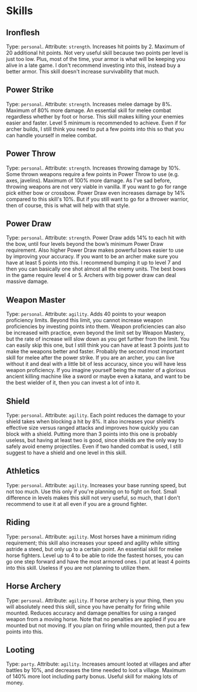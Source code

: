 # Skills

## Ironflesh

Type: `personal`. Attribute: `strength`. Increases hit points by 2. Maximum of 20 additional hit points. Not very useful skill because two points per level is just too low. Plus, most of the time, your armor is what will be keeping you alive in a late game. I don't recommend investing into this, instead buy a better armor. This skill doesn't increase survivability that much.

## Power Strike

Type: `personal`. Attribute: `strength`. Increases melee damage by 8%. Maximum of 80% more damage. An essential skill for melee combat regardless whether by foot or horse. This skill makes killing your enemies easier and faster. Level 5 minimum is recommended to achieve. Even if for archer builds, I still think you need to put a few points into this so that you can handle yourself in melee combat.

## Power Throw

Type: `personal`. Attribute: `strength`. Increases throwing damage by 10%. Some thrown weapons require a few points in Power Throw to use (e.g. axes, javelins). Maximum of 100% more damage. As I've sad before, throwing weapons are not very viable in vanilla. If you want to go for range pick either bow or crossbow. Power Draw even increases damage by 14% compared to this skill's 10%. But if you still want to go for a thrower warrior, then of course, this is what will help with that style.

## Power Draw

Type: `personal`. Attribute: `strength`. Power Draw adds 14% to each hit with the bow, until four levels beyond the bow’s minimum Power Draw requirement. Also higher Power Draw makes powerful bows easier to use by improving your accuracy. If you want to be an archer make sure you have at least 5 points into this. I recommend bumping it up to level 7 and then you can basically one shot almost all the enemy units. The best bows in the game require level 4 or 5. Archers with big power draw can deal massive damage.

## Weapon Master

Type: `personal`. Attribute: `agility`. Adds 40 points to your weapon proficiency limits. Beyond this limit, you cannot increase weapon proficiencies by investing points into them. Weapon proficiencies can also be increased with practice, even beyond the limit set by Weapon Mastery, but the rate of increase will slow down as you get further from the limit. You can easily skip this one, but I still think you can have at least 3 points just to make the weapons better and faster. Probably the second most important skill for melee after the power strike. If you are an archer, you can live without it and deal with a little bit of less accuracy, since you will have less weapon proficiency. If you imagine yourself being the master of a glorious ancient killing machine like a sword or maybe even a katana, and want to be the best wielder of it, then you can invest a lot of into it.

## Shield

Type: `personal`. Attribute: `agility`. Each point reduces the damage to your shield takes when blocking a hit by 8%. It also increases your shield’s effective size versus ranged attacks and improves how quickly you can block with a shield. Putting more than 3 points into this one is probably useless, but having at least two is good, since shields are the only way to safely avoid enemy projectiles. Even if two handed combat is used, I still suggest to have a shield and one level in this skill.

## Athletics

Type: `personal`. Attribute: `agility`. Increases your base running speed, but not too much. Use this only if you're planning on to fight on foot. Small difference in levels makes this skill not very useful, so much, that I don't recommend to use it at all even if you are a ground fighter.

## Riding

Type: `personal`. Attribute: `agility`. Most horses have a minimum riding requirement; this skill also increases your speed and agility while sitting astride a steed, but only up to a certain point. An essential skill for melee horse fighters. Level up to 4 to be able to ride the fastest horses, you can go one step forward and have the most armored ones. I put at least 4 points into this skill. Useless if you are not planning to utilize them.

## Horse Archery

Type: `personal`. Attribute: `agility`. If horse archery is your thing, then you will absolutely need this skill, since you have penalty for firing while mounted.  Reduces accuracy and damage penalties for using a ranged weapon from a moving horse. Note that no penalties are applied if you are mounted but not moving. If you plan on firing while mounted, then put a few points into this.

## Looting

Type: `party`. Attribute: `agility`. Increases amount looted at villages and after battles by 10%, and decreases the time needed to loot a village. Maximum of 140% more loot including party bonus. Useful skill for making lots of money.
